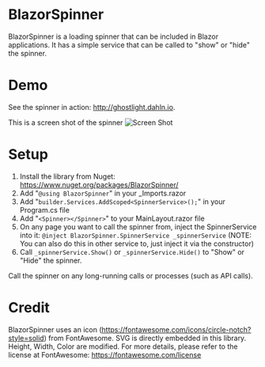 # BlazorSpinner

BlazorSpinner is a loading spinner that can be included in Blazor applications. It has a simple service that can be called to "show" or "hide" the spinner.

# Demo

See the spinner in action: http://ghostlight.dahln.io.

This is a screen shot of the spinner 
![Screen Shot](https://github.com/dahln/blazorspinner/blob/master/BlazorSpinnerScreenShot.png)

# Setup

1. Install the library from Nuget: https://www.nuget.org/packages/BlazorSpinner/
2. Add "```@using BlazorSpinner```" in your _Imports.razor
3. Add "```builder.Services.AddScoped<SpinnerService>();```" in your Program.cs file
4. Add "```<Spinner></Spinner>```" to your MainLayout.razor file
5. On any page you want to call the spinner from, inject the SpinnerService into it: ```@inject BlazorSpinner.SpinnerService _spinnerService```
(NOTE: You can also do this in other service to, just inject it via the constructor)
6. Call ```_spinnerService.Show()``` or ```_spinnerService.Hide()``` to "Show" or "Hide" the spinner.
  
Call the spinner on any long-running calls or processes (such as API calls).

# Credit
BlazorSpinner uses an icon (https://fontawesome.com/icons/circle-notch?style=solid) from FontAwesome. SVG is directly embedded in this library. Height, Width, Color are modified. For more details, please refer to the license at FontAwesome: https://fontawesome.com/license 
